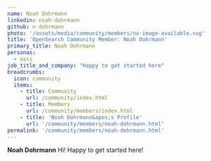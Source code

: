 ```yaml
---
name: Noah Dohrmann
linkedin: noah-dohrmann
github: n-dohrmann
photo: '/assets/media/community/members/no-image-available.svg'
title: 'OpenSearch Community Member: Noah Dohrmann'
primary_title: Noah Dohrmann
personas:
  - osci
job_title_and_company: "Happy to get started here"
breadcrumbs:
  icon: community
  items:
    - title: Community
      url: /community/index.html
    - title: Members
      url: /community/members/index.html
    - title: 'Noah Dohrmann&apos;s Profile'
      url: '/community/members/noah-dohrmann.html'
permalink: '/community/members/noah-dohrmann.html'
---
```


**Noah Dohrmann** Hi! Happy to get started here!
